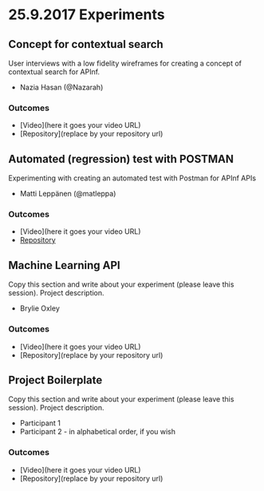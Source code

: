# 25.9.2017 Experiments

## Concept for contextual search

User interviews with a low fidelity wireframes for creating a concept of contextual search for APInf.

* Nazia Hasan (@Nazarah)

### Outcomes

- [Video](here it goes your video URL)
- [Repository](replace by your repository url)

## Automated (regression) test with POSTMAN

Experimenting with creating an automated test with Postman for APInf APIs

* Matti Leppänen (@matleppa)

### Outcomes

- [Video](here it goes your video URL)
- [Repository](https://github.com/apinf/experimentation-mondays/issues/23)

## Machine Learning API

Copy this section and write about your experiment (please leave this session).
Project description.

* Brylie Oxley

### Outcomes

- [Video](here it goes your video URL)
- [Repository](replace by your repository url)

## Project Boilerplate

Copy this section and write about your experiment (please leave this session).
Project description.

* Participant 1
* Participant 2 - in alphabetical order, if you wish

### Outcomes

- [Video](here it goes your video URL)
- [Repository](replace by your repository url)
